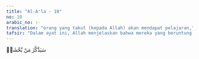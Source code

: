 ```yaml
---
title: "Al-A'la - 10"
no: 10
arabic_no: ١٠
translation: "orang yang takut (kepada Allah) akan mendapat pelajaran,"
tafsir: "Dalam ayat ini, Allah menjelaskan bahwa mereka yang beruntung adalah yang dapat menerima panggilan atau peringatan Rasul-Nya, serta takut kepada Allah dan siksaan-Nya. Mereka inilah yang mempergunakan pikiran mereka yang waras untuk mencapai kebenaran yang kelak akan menjadi pegangan hidup mereka."
---
```


سَيَذَّكَّرُ مَنْ يَّخْشٰىۙ 
